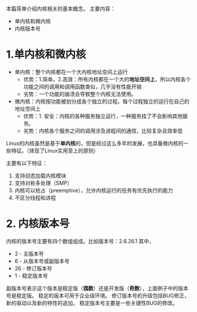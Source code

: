 本篇简单介绍内核相关的基本概念。
主要内容：

* 单内核和微内核
* 内核版本号

# 1.单内核和微内核

* 单内核：整个内核都在一个大内核地址空间上运行
	* 优势：1.简单。2.高效：所有内核都在一个大的**地址空间上**，所以内核各个功能之间的调用和调用函数类似，几乎没有性能开销
	* 劣势：一个功能的崩溃会导致整个内核无法使用。
* 微内核：内核按功能被划分成各个独立的过程。每个过程独立的运行在自己的地址空间上
	* 优势：1. 安全：内核的各种服务独立运行，一种服务挂了不会影响其他服务。
	* 劣势：内核各个服务之间的调用涉及进程间的通信，比较复杂且效率低

Linux的内核虽然是基于**单内核**的，但是经过这么多年的发展，也具备微内核的一些特征。（体现了Linux实用至上的原则）

主要有以下特征：

1. 支持动态加载内核模块
2. 支持对称多处理（SMP）
3. 内核可以抢占（preemptive），允许内核运行的任务有优先执行的能力
4. 不区分线程和进程

# 2. 内核版本号
内核的版本号主要有四个数组组成。比如版本号：2.6.26.1  其中，

* 2  - 主版本号
* 6  - 从版本号或副版本号
* 26 - 修订版本号
* 1  - 稳定版本号

副版本号表示这个版本是稳定版（**偶数**）还是开发版（**奇数**），上面例子中的版本号是稳定版。
稳定的版本可用于企业级环境。
修订版本号的升级包括BUG修正，新的驱动以及新的特性的追加。
稳定版本号主要是一些关键性BUG的修改。
